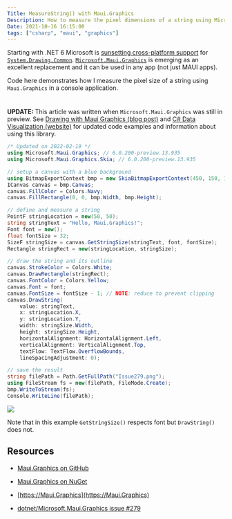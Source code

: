 ```yaml
---
Title: MeasureString() with Maui.Graphics
Description: How to measure the pixel dimensions of a string using Microsoft.Maui.Graphics
Date: 2021-10-16 16:15:00
tags: ["csharp", "maui", "graphics"]
---
```




Starting with .NET 6 Microsoft is [sunsetting cross-platform support](https://github.com/dotnet/designs/blob/main/accepted/2021/system-drawing-win-only/system-drawing-win-only.md) for [`System.Drawing.Common`](https://www.nuget.org/packages/System.Drawing.Common/). [`Microsoft.Maui.Graphics`](https://github.com/dotnet/Microsoft.Maui.Graphics) is emerging as an excellent replacement and it can be used in any app (not just MAUI apps).

Code here demonstrates how I measure the pixel size of a string using `Maui.Graphics` in a console application.


<svg xmlns="http://www.w3.org/2000/svg" style="display: none;">
  <symbol id="check-circle-fill" fill="currentColor" viewBox="0 0 16 16">
    <path d="M16 8A8 8 0 1 1 0 8a8 8 0 0 1 16 0zm-3.97-3.03a.75.75 0 0 0-1.08.022L7.477 9.417 5.384 7.323a.75.75 0 0 0-1.06 1.06L6.97 11.03a.75.75 0 0 0 1.079-.02l3.992-4.99a.75.75 0 0 0-.01-1.05z"/>
  </symbol>
  <symbol id="info-fill" fill="currentColor" viewBox="0 0 16 16">
    <path d="M8 16A8 8 0 1 0 8 0a8 8 0 0 0 0 16zm.93-9.412-1 4.705c-.07.34.029.533.304.533.194 0 .487-.07.686-.246l-.088.416c-.287.346-.92.598-1.465.598-.703 0-1.002-.422-.808-1.319l.738-3.468c.064-.293.006-.399-.287-.47l-.451-.081.082-.381 2.29-.287zM8 5.5a1 1 0 1 1 0-2 1 1 0 0 1 0 2z"/>
  </symbol>
  <symbol id="exclamation-triangle-fill" fill="currentColor" viewBox="0 0 16 16">
    <path d="M8.982 1.566a1.13 1.13 0 0 0-1.96 0L.165 13.233c-.457.778.091 1.767.98 1.767h13.713c.889 0 1.438-.99.98-1.767L8.982 1.566zM8 5c.535 0 .954.462.9.995l-.35 3.507a.552.552 0 0 1-1.1 0L7.1 5.995A.905.905 0 0 1 8 5zm.002 6a1 1 0 1 1 0 2 1 1 0 0 1 0-2z"/>
  </symbol>
</svg>

<div class="alert alert-primary d-flex align-items-center" role="alert">
  <svg class="bi flex-shrink-0 me-2" width="24" height="24" role="img" aria-label="Info:"><use xlink:href="https://swharden.com/static/2021/10/16/#info-fill"/></svg>
  <div>
    <strong>UPDATE:</strong> This article was written when <code>Microsoft.Maui.Graphics</code> was still in preview. See <a href="https://swharden.com/blog/2022-05-25-maui-graphics/" class="fw-bold">Drawing with Maui Graphics (blog post)</a> and <a href="https://swharden.com/csdv/" class="fw-bold">C# Data Visualization (website)</a> for updated code examples and information about using this library.
  </div>
</div>

```cs
/* Updated on 2022-02-19 */
using Microsoft.Maui.Graphics; // 6.0.200-preview.13.935
using Microsoft.Maui.Graphics.Skia; // 6.0.200-preview.13.935

// setup a canvas with a blue background
using BitmapExportContext bmp = new SkiaBitmapExportContext(450, 150, 1.0f);
ICanvas canvas = bmp.Canvas;
canvas.FillColor = Colors.Navy;
canvas.FillRectangle(0, 0, bmp.Width, bmp.Height);

// define and measure a string
PointF stringLocation = new(50, 50);
string stringText = "Hello, Maui.Graphics!";
Font font = new();
float fontSize = 32;
SizeF stringSize = canvas.GetStringSize(stringText, font, fontSize);
Rectangle stringRect = new(stringLocation, stringSize);

// draw the string and its outline
canvas.StrokeColor = Colors.White;
canvas.DrawRectangle(stringRect);
canvas.FontColor = Colors.Yellow;
canvas.Font = font;
canvas.FontSize = fontSize - 1; // NOTE: reduce to prevent clipping
canvas.DrawString(
    value: stringText,
    x: stringLocation.X,
    y: stringLocation.Y,
    width: stringSize.Width,
    height: stringSize.Height,
    horizontalAlignment: HorizontalAlignment.Left,
    verticalAlignment: VerticalAlignment.Top,
    textFlow: TextFlow.OverflowBounds,
    lineSpacingAdjustment: 0);

// save the result
string filePath = Path.GetFullPath("Issue279.png");
using FileStream fs = new(filePath, FileMode.Create);
bmp.WriteToStream(fs);
Console.WriteLine(filePath);
```

<div class="text-center">

![](https://swharden.com/static/2021/10/16/2022-02-19-maui-graphics-measure-string.png)

</div>

Note that in this example `GetStringSize()` respects font but `DrawString()` does not.

## Resources

* [Maui.Graphics on GitHub](https://github.com/dotnet/Microsoft.Maui.Graphics)

* [Maui.Graphics on NuGet](https://www.nuget.org/packages?q=Maui.Graphics)

* [https://Maui.Graphics](https://Maui.Graphics)

* [dotnet/Microsoft.Maui.Graphics issue #279](https://github.com/dotnet/Microsoft.Maui.Graphics/issues/279)